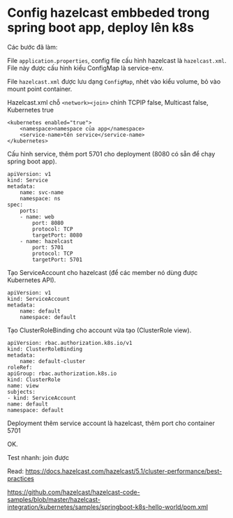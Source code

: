 # Config hazelcast embbeded trong spring boot app, deploy lên k8s

Các bước đã làm:

File `application.properties`, config file cấu hình hazelcast là `hazelcast.xml`. File này được cấu hình kiểu ConfigMap là service-env.

File `hazelcast.xml` được lưu dạng `ConfigMap`, nhét vào kiểu volume, bỏ vào mount point container.

Hazelcast.xml chỗ `<network><join>` chỉnh TCPIP false, Multicast false, Kubernetes true 

    <kubernetes enabled="true">
        <namespace>namespace của app</namespace>
        <service-name>tên service</service-name>
    </kubernetes>

Cấu hình service, thêm port 5701 cho deployment (8080 có sẵn để chạy spring boot app).

    apiVersion: v1
    kind: Service
    metadata:
        name: svc-name
        namespace: ns
    spec:
        ports:
        - name: web
            port: 8080
            protocol: TCP
            targetPort: 8080
        - name: hazelcast
            port: 5701
            protocol: TCP
            targetPort: 5701

Tạo ServiceAccount cho hazelcast (để các member nó dùng được Kubernetes API).

    apiVersion: v1
    kind: ServiceAccount
    metadata:
        name: default
        namespace: default

Tạo ClusterRoleBinding cho account vừa tạo (ClusterRole view).

    apiVersion: rbac.authorization.k8s.io/v1
    kind: ClusterRoleBinding
    metadata:
        name: default-cluster
    roleRef:
    apiGroup: rbac.authorization.k8s.io
    kind: ClusterRole
    name: view
    subjects:
    - kind: ServiceAccount
    name: default
    namespace: default


Deployment thêm service account là hazelcast, thêm port cho container 5701

OK.

Test nhanh: join được

Read: https://docs.hazelcast.com/hazelcast/5.1/cluster-performance/best-practices

https://github.com/hazelcast/hazelcast-code-samples/blob/master/hazelcast-integration/kubernetes/samples/springboot-k8s-hello-world/pom.xml
